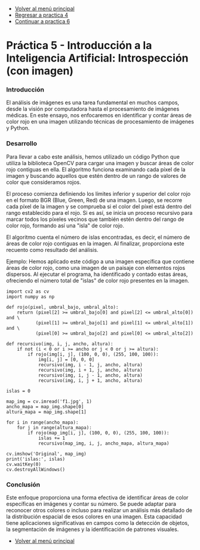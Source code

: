 - [Volver al menú principal](README.md)
- [Regresar a practica 4](practica4.md)
- [Continuar a practica 6](practica6.md)
# Práctica 5 - Introducción a la Inteligencia Artificial: Introspección (con imagen)
### Introducción
El análisis de imágenes es una tarea fundamental en muchos campos, desde la visión por computadora hasta el procesamiento de imágenes médicas. En este ensayo, nos enfocaremos en identificar y contar áreas de color rojo en una imagen utilizando técnicas de procesamiento de imágenes y Python.

### Desarrollo
Para llevar a cabo este análisis, hemos utilizado un código Python que utiliza la biblioteca OpenCV para cargar una imagen y buscar áreas de color rojo contiguas en ella. El algoritmo funciona examinando cada píxel de la imagen y buscando aquellos que estén dentro de un rango de valores de color que consideramos rojos.

El proceso comienza definiendo los límites inferior y superior del color rojo en el formato BGR (Blue, Green, Red) de una imagen. Luego, se recorre cada píxel de la imagen y se comprueba si el color del píxel está dentro del rango establecido para el rojo. Si es así, se inicia un proceso recursivo para marcar todos los píxeles vecinos que también estén dentro del rango de color rojo, formando así una "isla" de color rojo.

El algoritmo cuenta el número de islas encontradas, es decir, el número de áreas de color rojo contiguas en la imagen. Al finalizar, proporciona este recuento como resultado del análisis.

Ejemplo:
Hemos aplicado este código a una imagen específica que contiene áreas de color rojo, como una imagen de un paisaje con elementos rojos dispersos. Al ejecutar el programa, ha identificado y contado estas áreas, ofreciendo el número total de "islas" de color rojo presentes en la imagen.

```python:
import cv2 as cv
import numpy as np

def rojo(pixel, umbral_bajo, umbral_alto):
    return (pixel[2] >= umbral_bajo[0] and pixel[2] <= umbral_alto[0]) and \
           (pixel[1] >= umbral_bajo[1] and pixel[1] <= umbral_alto[1]) and \
           (pixel[0] >= umbral_bajo[2] and pixel[0] <= umbral_alto[2])

def recursivo(img, i, j, ancho, altura):
    if not (i < 0 or i >= ancho or j < 0 or j >= altura):
        if rojo(img[i, j], (100, 0, 0), (255, 100, 100)):
            img[i, j] = [0, 0, 0]
            recursivo(img, i - 1, j, ancho, altura)
            recursivo(img, i + 1, j, ancho, altura)
            recursivo(img, i, j - 1, ancho, altura)
            recursivo(img, i, j + 1, ancho, altura)

islas = 0

map_img = cv.imread('f1.jpg', 1)
ancho_mapa = map_img.shape[0]
altura_mapa = map_img.shape[1]

for i in range(ancho_mapa):
    for j in range(altura_mapa):
        if rojo(map_img[i, j], (100, 0, 0), (255, 100, 100)):
            islas += 1
            recursivo(map_img, i, j, ancho_mapa, altura_mapa)

cv.imshow('Original', map_img)
print('islas:', islas)
cv.waitKey(0)
cv.destroyAllWindows()
```
### Conclusión
Este enfoque proporciona una forma efectiva de identificar áreas de color específicas en imágenes y contar su número. Se puede adaptar para reconocer otros colores o incluso para realizar un análisis más detallado de la distribución espacial de esos colores en una imagen. Esta capacidad tiene aplicaciones significativas en campos como la detección de objetos, la segmentación de imágenes y la identificación de patrones visuales.

- [Volver al menú principal](README.md)